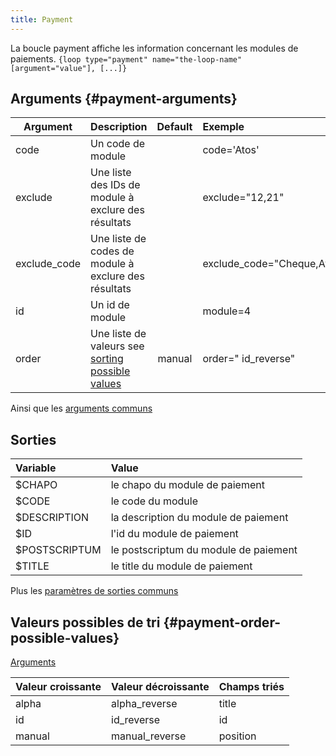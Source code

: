 ```yaml
---
title: Payment
---
```


La boucle payment affiche les information concernant les modules de paiements.
`{loop type="payment" name="the-loop-name" [argument="value"], [...]}`

## Arguments {#payment-arguments}

| Argument     | Description                                                                        | Default | Exemple                    |
|--------------|:-----------------------------------------------------------------------------------|:-------:|:---------------------------|
| code         | Un code de module                                                                  |         | code='Atos'                |
| exclude      | Une liste des IDs de module à exclure des résultats                                |         | exclude="12,21"            |
| exclude_code | Une liste de codes de module à exclure des résultats                               |         | exclude_code="Cheque,Atos" |
| id           | Un id de module                                                                    |         | module=4                   |
| order        | Une liste de valeurs see [sorting possible values](#payment-order-possible-values) | manual  | order=" id_reverse"        |

Ainsi que les [arguments communs](./global_arguments)

## Sorties

| Variable      | Value                                 |
|:--------------|:--------------------------------------|
| $CHAPO        | le chapo du module de paiement        |
| $CODE         | le code du module                     |
| $DESCRIPTION  | la description du module de paiement  |
| $ID           | l'id du module de paiement            |
| $POSTSCRIPTUM | le postscriptum du module de paiement |
| $TITLE        | le title du module de paiement        |

Plus les [paramètres de sorties communs](./global_outputs)

## Valeurs possibles de tri {#payment-order-possible-values}
[Arguments](#payment-arguments)

| Valeur croissante | Valeur décroissante | Champs triés |
|-------------------|---------------------|:-------------|
| alpha             | alpha_reverse       | title        |
| id                | id_reverse          | id           |
| manual            | manual_reverse      | position     |